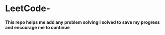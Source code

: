 # LeetCode-
#### This repo helps me add any problem solving I solved to save my progress and encourage me to continue 
